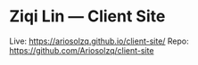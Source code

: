 # Ziqi Lin — Client Site
Live: https://ariosolzq.github.io/client-site/
Repo: https://github.com/Ariosolzq/client-site
